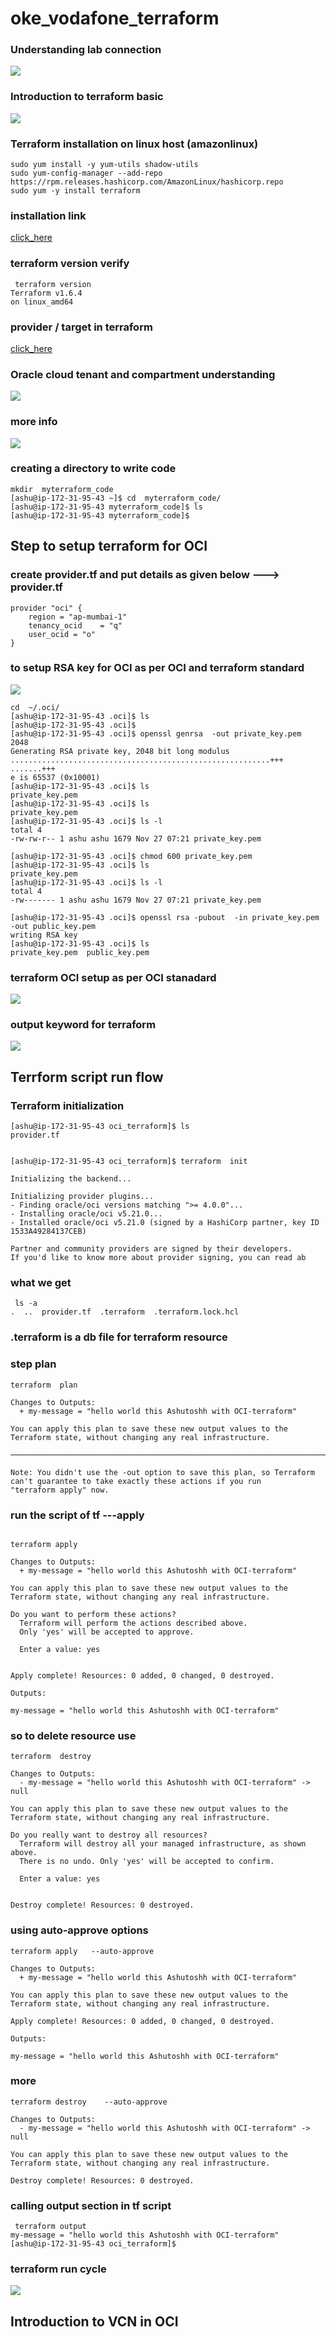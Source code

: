 
# oke_vodafone_terraform

### Understanding lab connection 

<img src="lab.png">

### Introduction to terraform basic 

<img src="intro.png">

### Terraform installation on linux host (amazonlinux)

```
sudo yum install -y yum-utils shadow-utils
sudo yum-config-manager --add-repo https://rpm.releases.hashicorp.com/AmazonLinux/hashicorp.repo
sudo yum -y install terraform
```

### installation link 

[click_here](https://developer.hashicorp.com/terraform/install)

### terraform version verify 

```
 terraform version
Terraform v1.6.4
on linux_amd64
```

### provider  / target in terraform 

[click_here](https://registry.terraform.io/browse/providers)

### Oracle cloud tenant and compartment understanding 

<img src="oci.png">

### more info 

<img src="info.png">

### creating a directory to write code 

```
mkdir  myterraform_code
[ashu@ip-172-31-95-43 ~]$ cd  myterraform_code/
[ashu@ip-172-31-95-43 myterraform_code]$ ls
[ashu@ip-172-31-95-43 myterraform_code]$ 
```

## Step to setup terraform for OCI 

### create provider.tf  and put details as given below ---> provider.tf

```
provider "oci" {
    region = "ap-mumbai-1"
    tenancy_ocid    = "q"
    user_ocid = "o"
}
```

### to setup RSA key for OCI as per OCI and terraform standard

<img src="key.png">

```
cd  ~/.oci/
[ashu@ip-172-31-95-43 .oci]$ ls
[ashu@ip-172-31-95-43 .oci]$ 
[ashu@ip-172-31-95-43 .oci]$ openssl genrsa  -out private_key.pem  2048
Generating RSA private key, 2048 bit long modulus
..........................................................+++
.......+++
e is 65537 (0x10001)
[ashu@ip-172-31-95-43 .oci]$ ls
private_key.pem
[ashu@ip-172-31-95-43 .oci]$ ls
private_key.pem
[ashu@ip-172-31-95-43 .oci]$ ls -l 
total 4
-rw-rw-r-- 1 ashu ashu 1679 Nov 27 07:21 private_key.pem

[ashu@ip-172-31-95-43 .oci]$ chmod 600 private_key.pem 
[ashu@ip-172-31-95-43 .oci]$ ls
private_key.pem
[ashu@ip-172-31-95-43 .oci]$ ls -l
total 4
-rw------- 1 ashu ashu 1679 Nov 27 07:21 private_key.pem

[ashu@ip-172-31-95-43 .oci]$ openssl rsa -pubout  -in private_key.pem -out public_key.pem 
writing RSA key
[ashu@ip-172-31-95-43 .oci]$ ls
private_key.pem  public_key.pem

```

### terraform OCI setup as per OCI stanadard 

<img src="ocistd.png">

### output keyword for terraform 

<img src="out.png">

## Terrform script run flow 

### Terraform initialization 

```
[ashu@ip-172-31-95-43 oci_terraform]$ ls
provider.tf


[ashu@ip-172-31-95-43 oci_terraform]$ terraform  init 

Initializing the backend...

Initializing provider plugins...
- Finding oracle/oci versions matching ">= 4.0.0"...
- Installing oracle/oci v5.21.0...
- Installed oracle/oci v5.21.0 (signed by a HashiCorp partner, key ID 1533A49284137CEB)

Partner and community providers are signed by their developers.
If you'd like to know more about provider signing, you can read ab
```

### what we get 

```
 ls -a
.  ..  provider.tf  .terraform  .terraform.lock.hcl
```

### .terraform is a db file for terraform resource 

### step plan 

```
terraform  plan 

Changes to Outputs:
  + my-message = "hello world this Ashutoshh with OCI-terraform"

You can apply this plan to save these new output values to the Terraform state, without changing any real infrastructure.

───────────────────────────────────────────────────────────────────────────────────────────────────────────────────────────────

Note: You didn't use the -out option to save this plan, so Terraform can't guarantee to take exactly these actions if you run
"terraform apply" now.

```

### run the script of tf ---apply 

```

terraform apply 

Changes to Outputs:
  + my-message = "hello world this Ashutoshh with OCI-terraform"

You can apply this plan to save these new output values to the Terraform state, without changing any real infrastructure.

Do you want to perform these actions?
  Terraform will perform the actions described above.
  Only 'yes' will be accepted to approve.

  Enter a value: yes


Apply complete! Resources: 0 added, 0 changed, 0 destroyed.

Outputs:

my-message = "hello world this Ashutoshh with OCI-terraform"
```

### so to delete resource use 

```
terraform  destroy 

Changes to Outputs:
  - my-message = "hello world this Ashutoshh with OCI-terraform" -> null

You can apply this plan to save these new output values to the Terraform state, without changing any real infrastructure.

Do you really want to destroy all resources?
  Terraform will destroy all your managed infrastructure, as shown above.
  There is no undo. Only 'yes' will be accepted to confirm.

  Enter a value: yes


Destroy complete! Resources: 0 destroyed.

```

### using auto-approve options 

```
terraform apply   --auto-approve 

Changes to Outputs:
  + my-message = "hello world this Ashutoshh with OCI-terraform"

You can apply this plan to save these new output values to the Terraform state, without changing any real infrastructure.

Apply complete! Resources: 0 added, 0 changed, 0 destroyed.

Outputs:

my-message = "hello world this Ashutoshh with OCI-terraform"
```

### more 

```
terraform destroy    --auto-approve 

Changes to Outputs:
  - my-message = "hello world this Ashutoshh with OCI-terraform" -> null

You can apply this plan to save these new output values to the Terraform state, without changing any real infrastructure.

Destroy complete! Resources: 0 destroyed.

```

### calling output section in tf script 

```
 terraform output 
my-message = "hello world this Ashutoshh with OCI-terraform"
[ashu@ip-172-31-95-43 oci_terraform]$ 

```

### terraform run cycle 

<img src="run.png">


## Introduction to VCN in OCI 

### 
